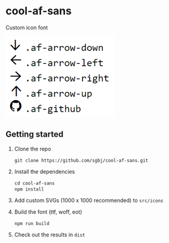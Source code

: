 # cool-af-sans
Custom icon font

![Screenshot](https://github.com/sgbj/cool-af-sans/raw/master/screenshots/screenshot1.png)

## Getting started

1. Clone the repo

    ```
    git clone https://github.com/sgbj/cool-af-sans.git
    ```
    
2. Install the dependencies

    ```
    cd cool-af-sans
    npm install
    ```
    
3. Add custom SVGs (1000 x 1000 recommended) to `src/icons`
4. Build the font (ttf, woff, eot)

    ````
    npm run build
    ````
    
5. Check out the results in `dist`
